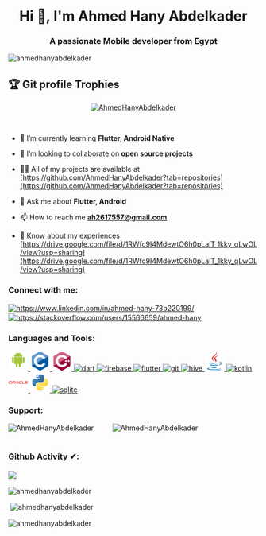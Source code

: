 <h1 align="center">Hi 👋, I'm Ahmed Hany Abdelkader</h1>
<h3 align="center">A passionate Mobile developer from Egypt</h3>



<p align="left"> <img src="https://komarev.com/ghpvc/?username=ahmedhanyabdelkader&label=Profile%20views&color=0e75b6&style=flat" alt="ahmedhanyabdelkader" /> </p>

## :trophy: Git profile Trophies

<p align="center"> <a href="https://github.com/ryo-ma/github-profile-trophy"><img src="https://github-profile-trophy.vercel.app/?username=AhmedHanyAbdelkader&layout=compact&theme=algolia" alt="AhmedHanyAbdelkader" /></a> </p>

<p align="left"> <a href="https://twitter.com/" target="blank"><img src="https://img.shields.io/twitter/follow/?logo=twitter&style=for-the-badge" alt="" /></a> </p>

- 🌱 I’m currently learning **Flutter, Android Native**

- 👯 I’m looking to collaborate on **open source projects**

- 👨‍💻 All of my projects are available at [https://github.com/AhmedHanyAbdelkader?tab=repositories](https://github.com/AhmedHanyAbdelkader?tab=repositories)

- 💬 Ask me about **Flutter, Android**

- 📫 How to reach me **ah2617557@gmail.com**

- 📄 Know about my experiences [https://drive.google.com/file/d/1RWfc9I4MdewtO6h0pLalT_1kky_qLwOL/view?usp=sharing](https://drive.google.com/file/d/1RWfc9I4MdewtO6h0pLalT_1kky_qLwOL/view?usp=sharing)

<h3 align="left">Connect with me:</h3>
<p align="left">
<a href="https://linkedin.com/in/https://www.linkedin.com/in/ahmed-hany-73b220199/" target="blank"><img align="center" src="https://raw.githubusercontent.com/rahuldkjain/github-profile-readme-generator/master/src/images/icons/Social/linked-in-alt.svg" alt="https://www.linkedin.com/in/ahmed-hany-73b220199/" height="30" width="40" /></a>
<a href="https://stackoverflow.com/users/https://stackoverflow.com/users/15566659/ahmed-hany" target="blank"><img align="center" src="https://raw.githubusercontent.com/rahuldkjain/github-profile-readme-generator/master/src/images/icons/Social/stack-overflow.svg" alt="https://stackoverflow.com/users/15566659/ahmed-hany" height="30" width="40" /></a>
</p>




<h3 align="left">Languages and Tools:</h3>
<p align="left"> <a href="https://developer.android.com" target="_blank" rel="noreferrer"> <img src="https://raw.githubusercontent.com/devicons/devicon/master/icons/android/android-original-wordmark.svg" alt="android" width="40" height="40"/> </a> <a href="https://www.cprogramming.com/" target="_blank" rel="noreferrer"> <img src="https://raw.githubusercontent.com/devicons/devicon/master/icons/c/c-original.svg" alt="c" width="40" height="40"/> </a> <a href="https://www.w3schools.com/cpp/" target="_blank" rel="noreferrer"> <img src="https://raw.githubusercontent.com/devicons/devicon/master/icons/cplusplus/cplusplus-original.svg" alt="cplusplus" width="40" height="40"/> </a> <a href="https://dart.dev" target="_blank" rel="noreferrer"> <img src="https://www.vectorlogo.zone/logos/dartlang/dartlang-icon.svg" alt="dart" width="40" height="40"/> </a> <a href="https://firebase.google.com/" target="_blank" rel="noreferrer"> <img src="https://www.vectorlogo.zone/logos/firebase/firebase-icon.svg" alt="firebase" width="40" height="40"/> </a> <a href="https://flutter.dev" target="_blank" rel="noreferrer"> <img src="https://www.vectorlogo.zone/logos/flutterio/flutterio-icon.svg" alt="flutter" width="40" height="40"/> </a> <a href="https://git-scm.com/" target="_blank" rel="noreferrer"> <img src="https://www.vectorlogo.zone/logos/git-scm/git-scm-icon.svg" alt="git" width="40" height="40"/> </a> <a href="https://hive.apache.org/" target="_blank" rel="noreferrer"> <img src="https://www.vectorlogo.zone/logos/apache_hive/apache_hive-icon.svg" alt="hive" width="40" height="40"/> </a> <a href="https://www.java.com" target="_blank" rel="noreferrer"> <img src="https://raw.githubusercontent.com/devicons/devicon/master/icons/java/java-original.svg" alt="java" width="40" height="40"/> </a> <a href="https://kotlinlang.org" target="_blank" rel="noreferrer"> <img src="https://www.vectorlogo.zone/logos/kotlinlang/kotlinlang-icon.svg" alt="kotlin" width="40" height="40"/> </a> <a href="https://www.oracle.com/" target="_blank" rel="noreferrer"> <img src="https://raw.githubusercontent.com/devicons/devicon/master/icons/oracle/oracle-original.svg" alt="oracle" width="40" height="40"/> </a> <a href="https://www.python.org" target="_blank" rel="noreferrer"> <img src="https://raw.githubusercontent.com/devicons/devicon/master/icons/python/python-original.svg" alt="python" width="40" height="40"/> </a> <a href="https://www.sqlite.org/" target="_blank" rel="noreferrer"> <img src="https://www.vectorlogo.zone/logos/sqlite/sqlite-icon.svg" alt="sqlite" width="40" height="40"/> </a> </p>

<h3 align="left">Support:</h3>
<p><a href="[https://www.buymeacoffee.com/AhmedHanyAbdelkader](https://www.buymeacoffee.com/ah2617557T)"> <img align="left" src="https://cdn.buymeacoffee.com/buttons/v2/default-yellow.png" height="50" width="210" alt="AhmedHanyAbdelkader" /></a><a href="https://ko-fi.com/AhmedHanyAbdelkader"> <img align="left" src="https://cdn.ko-fi.com/cdn/kofi3.png?v=3" height="50" width="210" alt="AhmedHanyAbdelkader" /></a></p><br><br>



### Github Activity ✔:

<a href="https://github.com/Davekibh">
  <img align="center" src="https://github-readme-stats.vercel.app/api/top-langs/?username=AhmedHanyAbdelkader&theme=tokyonight" />
  </a>



<p>
  <img align="center" src="https://github-readme-stats.vercel.app/api/top-langs?username=ahmedhanyabdelkader&show_icons=true&locale=en&layout=tokyonight" alt="ahmedhanyabdelkader" />
</p>

<p>&nbsp;<img align="center" src="https://github-readme-stats.vercel.app/api?username=ahmedhanyabdelkader&show_icons=true&locale=en&theme=tokyonight" alt="ahmedhanyabdelkader" /></p>

<p><img align="center" src="https://github-readme-streak-stats.herokuapp.com/?user=ahmedhanyabdelkader&theme=tokyonight" alt="ahmedhanyabdelkader" /></p>
